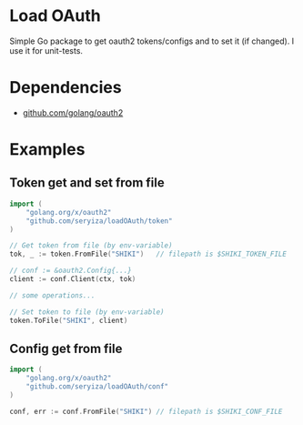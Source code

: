 # Load OAuth
Simple Go package to get oauth2 tokens/configs and to set it (if changed). I use it for unit-tests.

# Dependencies
* [github.com/golang/oauth2](https://github.com/golang/oauth2)

# Examples
## Token get and set from file
```go
import (
	"golang.org/x/oauth2"
	"github.com/seryiza/loadOAuth/token"
)

// Get token from file (by env-variable)
tok, _ := token.FromFile("SHIKI")	// filepath is $SHIKI_TOKEN_FILE

// conf := &oauth2.Config{...}
client := conf.Client(ctx, tok)

// some operations...

// Set token to file (by env-variable)
token.ToFile("SHIKI", client)
```

## Config get from file
```go
import (
	"golang.org/x/oauth2"
	"github.com/seryiza/loadOAuth/conf"
)

conf, err := conf.FromFile("SHIKI")	// filepath is $SHIKI_CONF_FILE
```